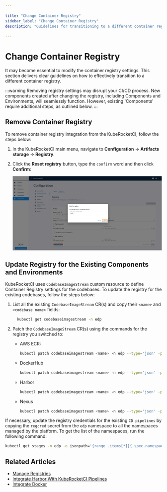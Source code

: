 ```yaml
---

title: "Change Container Registry"
sidebar_label: "Change Container Registry"
description: "Guidelines for transitioning to a different container registry within KubeRocketCI, ensuring smooth updates for both new and existing components."

---
```

<!-- markdownlint-disable MD025 -->

# Change Container Registry

<head>
  <link rel="canonical" href="https://docs.kuberocketci.io/docs/user-guide/change-container-registry" />
</head>

It may become essential to modify the container registry settings. This section delivers clear guidelines on how to effectively transition to a different container registry.

:::warning
  Removing registry settings may disrupt your CI/CD process. New components created after changing the registry, including Components and Environments, will seamlessly function. However, existing 'Components' require additional steps, as outlined below.
:::

## Remove Container Registry

To remove container registry integration from the KubeRocketCI, follow the steps below:

  1. In the KubeRocketCI main menu, navigate to **Configuration** -> **Artifacts storage** -> **Registry**.

  2. Click the **Reset registry** button, type the `confirm` word and then click **Confirm**:

      ![Registry settings](../assets/operator-guide/container-registry-reset.png "Registry settings")

## Update Registry for the Existing Components and Environments

KubeRocketCI uses `CodebaseImageStream` custom resource to define Container Registry settings for the codebases. To update the registry for the existing codebases, follow the steps below:

1. List all the existing `CodebaseImageStream` CR(s) and copy their `<name>` and `<codebase name>` fields:

    ```bash
      kubectl get codebaseimagestream -n edp
    ```

2. Patch the `CodebaseImageStream` CR(s) using the commands for the registry you switched to:

    * AWS ECR:

      ```bash
      kubectl patch codebaseimagestream <name> -n edp --type='json' -p='[{"op": "replace", "path": "/spec/imageName", "value": "<Registry Endpoint>/<Registry Space>/<codebase name>"}]'
      ```

    * DockerHub

      ```bash
      kubectl patch codebaseimagestream <name> -n edp --type='json' -p='[{"op": "replace", "path": "/spec/imageName", "value": "dockerhub.io/<User>/<codebase name>"}]'
      ```

    * Harbor

      ```bash
      kubectl patch codebaseimagestream <name> -n edp --type='json' -p='[{"op": "replace", "path": "/spec/imageName", "value": "<Registry Endpoint>/<Registry Space>/<codebase name>}]'
      ```

    * Nexus

      ```bash
      kubectl patch codebaseimagestream <name> -n edp --type='json' -p='[{"op": "replace", "path": "/spec/imageName", "value": "<Registry Endpoint>/<Registry Space>/<codebase name>}]'
      ```

If necessary, update the registry credentials for the existing `CD pipelines` by copying the `regcred` secret from the `edp` namespace to all the namespaces managed by the platform. To get the list of the namespaces, run the following command:

```bash
kubectl get stages -n edp -o jsonpath='{range .items[*]}{.spec.namespace}{"\n"}{end}'
```

## Related Articles

* [Manage Registries](./manage-container-registries.md)
* [Integrate Harbor With KubeRocketCI Pipelines](../operator-guide/artifacts-management/harbor-integration.md)
* [Integrate Docker](../quick-start/integrate-container-registry.md)
